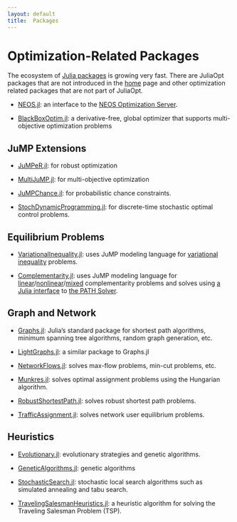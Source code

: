 ```yaml
---
layout: default
title:  Packages
---
```


# Optimization-Related Packages
The ecosystem of [Julia packages](http://pkg.julialang.org) is growing very fast. There are JuliaOpt packages that are not introduced in the [home](/) page and other optimization related packages that are not part of JuliaOpt.

- [NEOS.jl](https://github.com/odow/NEOS.jl): an interface to the [NEOS Optimization Server](http://www.neos-server.org/).

- [BlackBoxOptim.jl](https://github.com/robertfeldt/BlackBoxOptim.jl): a derivative-free, global optimizer that supports multi-objective optimization problems

## JuMP Extensions

- [JuMPeR.jl](https://github.com/IainNZ/JuMPeR.jl): for robust optimization

- [MultiJuMP.jl](https://github.com/anriseth/MultiJuMP.jl): for multi-objective optimization

- [JuMPChance.jl](https://github.com/mlubin/JuMPChance.jl): for probabilistic chance constraints.

- [StochDynamicProgramming.jl](https://github.com/JuliaOpt/StochDynamicProgramming.jl): for discrete-time stochastic optimal control problems.


## Equilibrium Problems

- [VariationalInequality.jl](https://github.com/chkwon/VariationalInequality.jl): uses JuMP modeling language for [variational inequality](https://en.wikipedia.org/wiki/Variational_inequality) problems.

- [Complementarity.jl](https://github.com/chkwon/Complementarity.jl): uses JuMP modeling language for [linear](https://en.wikipedia.org/wiki/Linear_complementarity_problem)/[nonlinear](https://en.wikipedia.org/wiki/Nonlinear_complementarity_problem)/[mixed](https://en.wikipedia.org/wiki/Mixed_complementarity_problem) complementarity problems and solves using [a Julia interface](https://github.com/chkwon/PATHSolver.jl) to [the PATH Solver](http://pages.cs.wisc.edu/%7Eferris/path.html).


## Graph and Network

- [Graphs.jl](https://github.com/JuliaLang/Graphs.jl): Julia’s standard package for shortest path algorithms, minimum spanning tree algorithms, random graph generation, etc.

- [LightGraphs.jl](https://github.com/JuliaGraphs/LightGraphs.jl): a similar package to Graphs.jl

- [NetworkFlows.jl](https://github.com/Azzaare/NetworkFlows.jl): solves max-flow problems, min-cut problems, etc.

- [Munkres.jl](https://github.com/FugroRoames/Munkres.jl): solves optimal assignment problems using the Hungarian algorithm.

- [RobustShortestPath.jl](https://github.com/chkwon/RobustShortestPath.jl): solves robust shortest path problems.

- [TrafficAssignment.jl](https://github.com/chkwon/TrafficAssignment.jl): solves network user equilibrium problems.

## Heuristics

- [Evolutionary.jl](https://github.com/wildart/Evolutionary.jl): evolutionary strategies and genetic algorithms.

- [GeneticAlgorithms.jl](https://github.com/WestleyArgentum/GeneticAlgorithms.jl): genetic algorithms

- [StochasticSearch.jl](https://github.com/phrb/StochasticSearch.jl): stochastic local search algorithms such as simulated annealing and tabu search.

- [TravelingSalesmanHeuristics.jl](https://github.com/evanfields/TravelingSalesmanHeuristics.jl): a heuristic algorithm for solving the Traveling Salesman Problem (TSP).
